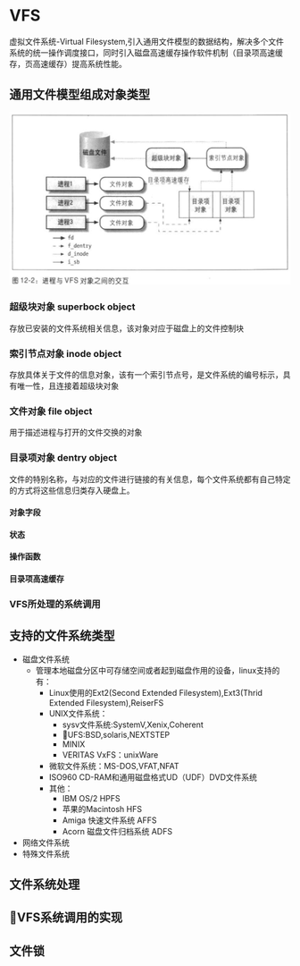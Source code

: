 # VFS
虚拟文件系统-Virtual Filesystem,引入通用文件模型的数据结构，解决多个文件系统的统一操作调度接口，同时引入磁盘高速缓存操作软件机制（目录项高速缓存，页高速缓存）提高系统性能。

## 通用文件模型组成对象类型
![](../assets/Linux/VFS-12-2.png)
### 超级块对象 superbock object
存放已安装的文件系统相关信息，该对象对应于磁盘上的文件控制块
### 索引节点对象 inode object
存放具体关于文件的信息对象，该有一个索引节点号，是文件系统的编号标示，具有唯一性，且连接着超级块对象
### 文件对象 file object
用于描述进程与打开的文件交换的对象

### 目录项对象 dentry object
文件的特别名称，与对应的文件进行链接的有关信息，每个文件系统都有自己特定的方式将这些信息归类存入硬盘上。
#### 对象字段
#### 状态
#### 操作函数
#### 目录项高速缓存

### VFS所处理的系统调用

## 支持的文件系统类型
- 磁盘文件系统
  - 管理本地磁盘分区中可存储空间或者起到磁盘作用的设备，linux支持的有：
    - Linux使用的Ext2(Second Extended Filesystem),Ext3(Thrid Extended Filesystem),ReiserFS
    - UNIX文件系统：
      - sysv文件系统:SystemV,Xenix,Coherent
      - UFS:BSD,solaris,NEXTSTEP
      - MINIX
      - VERITAS VxFS：unixWare
    - 微软文件系统：MS-DOS,VFAT,NFAT
    - ISO960 CD-RAM和通用磁盘格式UD（UDF）DVD文件系统
    - 其他：
      - IBM OS/2 HPFS
      - 苹果的Macintosh HFS
      - Amiga 快速文件系统 AFFS
      - Acorn 磁盘文件归档系统 ADFS
- 网络文件系统
- 特殊文件系统

## 文件系统处理
## VFS系统调用的实现
## 文件锁